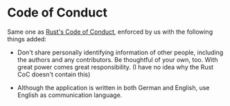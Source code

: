 # Code of Conduct

Same one as [Rust's Code of Conduct], enforced by us with the following things added:

- Don't share personally identifying information of other people, including the authors and any
  contributors. Be thoughtful of your own, too. With great power comes great responsibility. (I
  have no idea why the Rust CoC doesn't contain this)

- Although the application is written in both German and English, use English as
  communication language.

[Rust's Code of Conduct]: https://www.rust-lang.org/policies/code-of-conduct

<!--
vim: tw=100
-->
